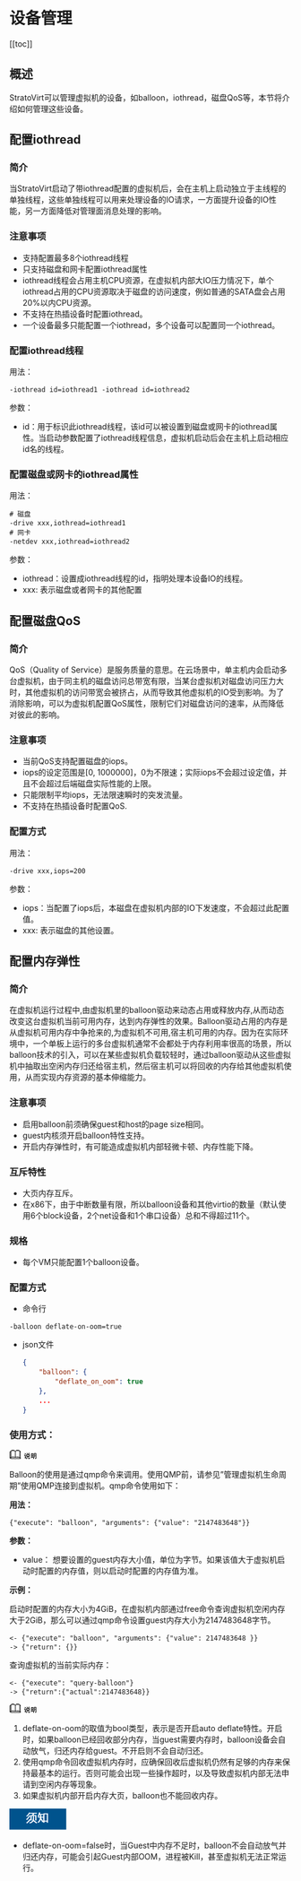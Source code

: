 # 设备管理

[[toc]]

## 概述

StratoVirt可以管理虚拟机的设备，如balloon，iothread，磁盘QoS等，本节将介绍如何管理这些设备。



## 配置iothread

### 简介

当StratoVirt启动了带iothread配置的虚拟机后，会在主机上启动独立于主线程的单独线程，这些单独线程可以用来处理设备的IO请求，一方面提升设备的IO性能，另一方面降低对管理面消息处理的影响。

### 注意事项

- 支持配置最多8个iothread线程
- 只支持磁盘和网卡配置iothread属性
- iothread线程会占用主机CPU资源，在虚拟机内部大IO压力情况下，单个iothread占用的CPU资源取决于磁盘的访问速度，例如普通的SATA盘会占用20%以内CPU资源。
- 不支持在热插设备时配置iothread。
- 一个设备最多只能配置一个iothread，多个设备可以配置同一个iothread。



### 配置iothread线程

用法：

```
-iothread id=iothread1 -iothread id=iothread2
```

参数：

- id：用于标识此iothread线程，该id可以被设置到磁盘或网卡的iothread属性。当启动参数配置了iothread线程信息，虚拟机启动后会在主机上启动相应id名的线程。



### 配置磁盘或网卡的iothread属性

用法：

```
# 磁盘
-drive xxx,iothread=iothread1
# 网卡
-netdev xxx,iothread=iothread2
```

参数：

- iothread：设置成iothread线程的id，指明处理本设备IO的线程。
- xxx: 表示磁盘或者网卡的其他配置



## 配置磁盘QoS

### 简介

QoS（Quality of Service）是服务质量的意思。在云场景中，单主机内会启动多台虚拟机，由于同主机的磁盘访问总带宽有限，当某台虚拟机对磁盘访问压力大时，其他虚拟机的访问带宽会被挤占，从而导致其他虚拟机的IO受到影响。为了消除影响，可以为虚拟机配置QoS属性，限制它们对磁盘访问的速率，从而降低对彼此的影响。



### 注意事项

- 当前QoS支持配置磁盘的iops。
- iops的设定范围是[0, 1000000]，0为不限速；实际iops不会超过设定值，并且不会超过后端磁盘实际性能的上限。
- 只能限制平均iops，无法限速瞬时的突发流量。
- 不支持在热插设备时配置QoS.


### 配置方式

用法：

```
-drive xxx,iops=200
```

参数：

- iops：当配置了iops后，本磁盘在虚拟机内部的IO下发速度，不会超过此配置值。
- xxx: 表示磁盘的其他设置。





## 配置内存弹性

### 简介

在虚拟机运行过程中,由虚拟机里的balloon驱动来动态占用或释放内存,从而动态改变这台虚拟机当前可用内存，达到内存弹性的效果。Balloon驱动占用的内存是从虚拟机可用内存中争抢来的,为虚拟机不可用,宿主机可用的内存。因为在实际环境中，一个单板上运行的多台虚拟机通常不会都处于内存利用率很高的场景，所以balloon技术的引入，可以在某些虚拟机负载较轻时，通过balloon驱动从这些虚拟机中抽取出空闲内存归还给宿主机，然后宿主机可以将回收的内存给其他虚拟机使用，从而实现内存资源的基本伸缩能力。



### 注意事项

- 启用balloon前须确保guest和host的page size相同。
- guest内核须开启balloon特性支持。
- 开启内存弹性时，有可能造成虚拟机内部轻微卡顿、内存性能下降。



### 互斥特性

- 大页内存互斥。
- 在x86下，由于中断数量有限，所以balloon设备和其他virtio的数量（默认使用6个block设备，2个net设备和1个串口设备）总和不得超过11个。



### 规格

- 每个VM只能配置1个balloon设备。



### 配置方式

- 命令行

```
-balloon deflate-on-oom=true
```

- json文件

  ```json
  {  
      "balloon": {
          "deflate_on_oom": true  
      },
      ...
  }
  ```



### 使用方式：

![img](./figures/zh-cn_image_0218587436.png) 

Balloon的使用是通过qmp命令来调用。使用QMP前，请参见”管理虚拟机生命周期”使用QMP连接到虚拟机。qmp命令使用如下：

**用法：**

```
{"execute": "balloon", "arguments": {"value": "2147483648‬"}}
```

**参数：**

- value： 想要设置的guest内存大小值，单位为字节。如果该值大于虚拟机启动时配置的内存值，则以启动时配置的内存值为准。

**示例：**

启动时配置的内存大小为4GiB，在虚拟机内部通过free命令查询虚拟机空闲内存大于2GiB，那么可以通过qmp命令设置guest内存大小为2147483648字节。

```
<- {"execute": "balloon", "arguments": {"value": 2147483648‬ }}
-> {"return": {}}
```

查询虚拟机的当前实际内存：

```
<- {"execute": "query-balloon"}
-> {"return":{"actual":2147483648}}
```



![img](./figures/zh-cn_image_0218587436.png) 

1. deflate-on-oom的取值为bool类型，表示是否开启auto deflate特性。开启时，如果balloon已经回收部分内存，当guest需要内存时，balloon设备会自动放气，归还内存给guest。不开启则不会自动归还。
2. 使用qmp命令回收虚拟机内存时，应确保回收后虚拟机仍然有足够的内存来保持最基本的运行。否则可能会出现一些操作超时，以及导致虚拟机内部无法申请到空闲内存等现象。
3. 如果虚拟机内部开启内存大页，balloon也不能回收内存。



![img](./figures/zh-cn_image_to_know.png) 

- deflate-on-oom=false时，当Guest中内存不足时，balloon不会自动放气并归还内存，可能会引起Guest内部OOM，进程被Kill，甚至虚拟机无法正常运行。